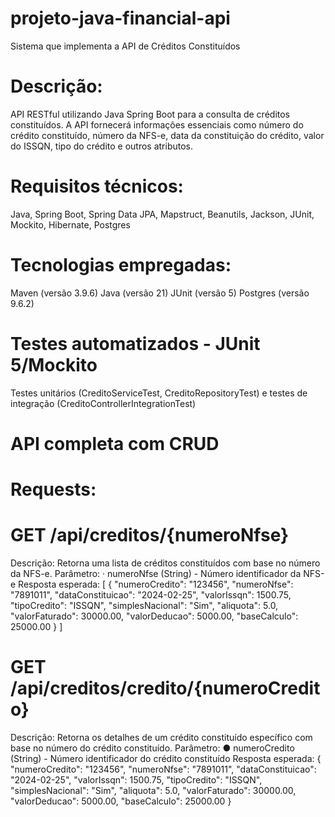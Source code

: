 # projeto-java-financial-api
Sistema que implementa a API de Créditos Constituídos
# Descrição:
API RESTful utilizando Java Spring Boot para a consulta de créditos constituídos. A API fornecerá informações essenciais como número do crédito constituído, número da NFS-e, data da constituição do crédito, valor do ISSQN, tipo do crédito e outros atributos.
# Requisitos técnicos:
Java, Spring Boot, Spring Data JPA, Mapstruct, Beanutils, Jackson, JUnit, Mockito, Hibernate, Postgres
# Tecnologias empregadas:
Maven (versão 3.9.6)
Java (versão 21)
JUnit (versão 5)
Postgres (versão 9.6.2)
# Testes automatizados - JUnit 5/Mockito
Testes unitários (CreditoServiceTest, CreditoRepositoryTest) e testes de integração (CreditoControllerIntegrationTest)
# API completa com CRUD

# Requests:
# GET /api/creditos/{numeroNfse}
Descrição: Retorna uma lista de créditos constituídos com base no número da NFS-e.
Parâmetro:
· numeroNfse (String) - Número identificador da NFS-e
Resposta esperada:
[
{
"numeroCredito": "123456",
"numeroNfse": "7891011",
"dataConstituicao": "2024-02-25",
"valorIssqn": 1500.75,
"tipoCredito": "ISSQN",
"simplesNacional": "Sim",
"aliquota": 5.0,
"valorFaturado": 30000.00,
"valorDeducao": 5000.00,
"baseCalculo": 25000.00
}
]

# GET /api/creditos/credito/{numeroCredito}
Descrição: Retorna os detalhes de um crédito constituído específico com base no número
do crédito constituído.
Parâmetro:
● numeroCredito (String) - Número identificador do crédito constituído
Resposta esperada:
{
"numeroCredito": "123456",
"numeroNfse": "7891011",
"dataConstituicao": "2024-02-25",
"valorIssqn": 1500.75,
"tipoCredito": "ISSQN",
"simplesNacional": "Sim",
"aliquota": 5.0,
"valorFaturado": 30000.00,
"valorDeducao": 5000.00,
"baseCalculo": 25000.00
}





